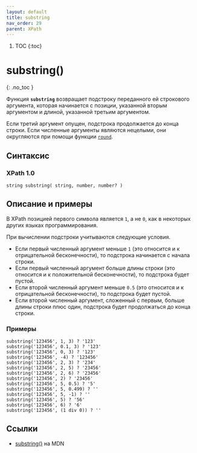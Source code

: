 ```yaml
---
layout: default
title: substring
nav_order: 29
parent: XPath
---
```


<!-- prettier-ignore-start -->
1. TOC
{:toc}

# substring()
{: .no_toc }
<!-- prettier-ignore-end -->

Функция **`substring`** возвращает подстроку переданного ей строкового аргумента, которая начинается с позиции, указанной вторым аргументом и длиной, указанной третьим аргументом.

Если третий аргумент опущен, подстрока продолжается до конца строки. Если численные аргументы являются нецелыми, они округляются при помощи функции [`round`](/xpath/round/).

## Синтаксис

### XPath 1.0

```
string substring( string, number, number? )
```

## Описание и примеры

В XPath позицией первого символа является `1`, а не `0`, как в некоторых других языках программирования.

При вычислении подстроки учитываются следующие условия.

- Если первый численный аргумент меньше `1` (это относится и к отрицательной бесконечности), то подстрока начинается с начала строки.
- Если первый численный аргумент больше длины строки (это относится и к положительной бесконечности), то подстрока будет пустой.
- Если второй численный аргумент меньше `0.5` (это относится и к отрицательной бесконечности), то подстрока будет пустой.
- Если второй численный аргумент, сложенный с первым, больше длины строки плюс один, подстрока будет продолжаться до конца строки.

### Примеры

```
substring('123456', 1, 3) ? '123'
substring('123456', 0.1, 3) ? '123'
substring('123456', 0, 3) ? '123'
substring('123456', -4) ? '123456'
substring('123456', 2, 3) ? '234'
substring('123456', 2, 5) ? '23456'
substring('123456', 2, 6) ? '23456'
substring('123456', 2) ? '23456'
substring('123456', 5, 0.5) ? '5'
substring('123456', 5, 0.499) ? ''
substring('123456', 5, -1) ? ''
substring('123456', 5) ? '56'
substring('123456', 6) ? '6'
substring('123456', (1 div 0)) ? ''
```

## Ссылки

- [substring()](https://developer.mozilla.org/en-US/docs/Web/XPath/Functions/substring) на MDN
